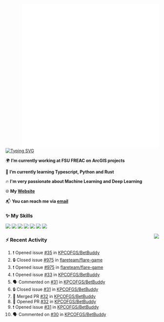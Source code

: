<img align="right" width="450" src="github-metrics.svg">

[![Typing SVG](https://readme-typing-svg.herokuapp.com?duration=2500&vCenter=true&width=200&height=40&lines=Hello+World+👋)](https://git.io/typing-svg)

🌍 **I’m currently working at FSU FREAC on ArcGIS projects**

🌱 **I’m currently learning Typescript, Python and Rust**

🔥 **I'm very passionate about Machine Learning and Deep Learning**

🌐 **My [Website](https://kpcofgs.github.io/)**

📬 **You can reach me via [email](mailto:shixian_sheng-2@protonmail.com)**

### ✨ **My Skills**

[![](https://img.shields.io/badge/LinuxMint-47A248?style=flat-square&logo=linuxmint&logoColor=fff)](https://linuxmint.com/)
[![](https://img.shields.io/badge/MXLinux-000000?style=flat-square&logo=mxlinux&logoColor=fff)](https://mxlinux.org/)
[![](https://img.shields.io/badge/Windows11-0078d6?style=flat-square&logo=windows&logoColor=fff)](https://www.microsoft.com/software-download/windows11)
![](https://img.shields.io/badge/Python-3572A5?style=flat-square&logo=python&logoColor=white)
![](https://img.shields.io/badge/HTML-E34C26?style=flat-square&logo=html5&logoColor=white)
![](https://img.shields.io/badge/CSS-563D7C?style=flat-square&logo=css3&logoColor=white)
![](https://img.shields.io/badge/TypeScript-3178C6?style=flat-square&logo=typescript&logoColor=white)

<a>
    <img align="right" height=210px src="https://github-readme-stats.vercel.app/api?username=KPCOFGS&theme=tokyonight&show_icons=true&show=prs_merged">
</a>

### ⚡ **Recent Activity**
<!--START_SECTION:activity-->
1. ❗ Opened issue [#35](https://github.com/KPCOFGS/BetBuddy/issues/35) in [KPCOFGS/BetBuddy](https://github.com/KPCOFGS/BetBuddy)
2. 🔒 Closed issue [#975](https://github.com/flareteam/flare-game/issues/975) in [flareteam/flare-game](https://github.com/flareteam/flare-game)
3. ❗ Opened issue [#975](https://github.com/flareteam/flare-game/issues/975) in [flareteam/flare-game](https://github.com/flareteam/flare-game)
4. ❗ Opened issue [#33](https://github.com/KPCOFGS/BetBuddy/issues/33) in [KPCOFGS/BetBuddy](https://github.com/KPCOFGS/BetBuddy)
5. 🗣 Commented on [#31](https://github.com/KPCOFGS/BetBuddy/issues/31#issuecomment-2408044611) in [KPCOFGS/BetBuddy](https://github.com/KPCOFGS/BetBuddy)
6. 🔒 Closed issue [#31](https://github.com/KPCOFGS/BetBuddy/issues/31) in [KPCOFGS/BetBuddy](https://github.com/KPCOFGS/BetBuddy)
7. 🎉 Merged PR [#32](https://github.com/KPCOFGS/BetBuddy/pull/32) in [KPCOFGS/BetBuddy](https://github.com/KPCOFGS/BetBuddy)
8. 💪 Opened PR [#32](https://github.com/KPCOFGS/BetBuddy/pull/32) in [KPCOFGS/BetBuddy](https://github.com/KPCOFGS/BetBuddy)
9. ❗ Opened issue [#31](https://github.com/KPCOFGS/BetBuddy/issues/31) in [KPCOFGS/BetBuddy](https://github.com/KPCOFGS/BetBuddy)
10. 🗣 Commented on [#30](https://github.com/KPCOFGS/BetBuddy/issues/30#issuecomment-2407697791) in [KPCOFGS/BetBuddy](https://github.com/KPCOFGS/BetBuddy)
<!--END_SECTION:activity-->
